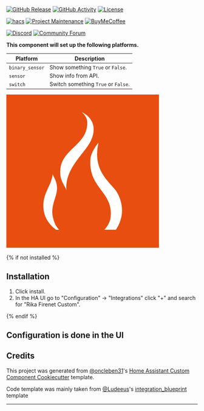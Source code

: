 [![GitHub Release][releases-shield]][releases]
[![GitHub Activity][commits-shield]][commits]
[![License][license-shield]][license]

[![hacs][hacsbadge]][hacs]
[![Project Maintenance][maintenance-shield]][user_profile]
[![BuyMeCoffee][buymecoffeebadge]][buymecoffee]

[![Discord][discord-shield]][discord]
[![Community Forum][forum-shield]][forum]

**This component will set up the following platforms.**

| Platform        | Description                         |
| --------------- | ----------------------------------- |
| `binary_sensor` | Show something `True` or `False`.   |
| `sensor`        | Show info from API.                 |
| `switch`        | Switch something `True` or `False`. |

![rika-firenet-logo](rika-firenet-logo.png)

{% if not installed %}

## Installation

1. Click install.
1. In the HA UI go to "Configuration" -> "Integrations" click "+" and search for "Rika Firenet Custom".

{% endif %}

## Configuration is done in the UI

<!---->

## Credits

This project was generated from [@oncleben31](https://github.com/oncleben31)'s [Home Assistant Custom Component Cookiecutter](https://github.com/oncleben31/cookiecutter-homeassistant-custom-component) template.

Code template was mainly taken from [@Ludeeus](https://github.com/ludeeus)'s [integration_blueprint][integration_blueprint] template

---

[integration_blueprint]: https://github.com/custom-components/integration_blueprint
[buymecoffee]: https://www.buymeacoffee.com/ludeeus
[buymecoffeebadge]: https://img.shields.io/badge/buy%20me%20a%20coffee-donate-yellow.svg?style=for-the-badge
[commits-shield]: https://img.shields.io/github/commit-activity/y/mttng/rika-firenet-custom.svg?style=for-the-badge
[commits]: https://github.com/mttng/rika-firenet-custom/commits/main
[hacs]: https://hacs.xyz
[hacsbadge]: https://img.shields.io/badge/HACS-Custom-orange.svg?style=for-the-badge
[discord]: https://discord.gg/Qa5fW2R
[discord-shield]: https://img.shields.io/discord/330944238910963714.svg?style=for-the-badge
[exampleimg]: example.png
[forum-shield]: https://img.shields.io/badge/community-forum-brightgreen.svg?style=for-the-badge
[forum]: https://community.home-assistant.io/
[license]: https://github.com/mttng/rika-firenet-custom/blob/main/LICENSE
[license-shield]: https://img.shields.io/github/license/mttng/rika-firenet-custom.svg?style=for-the-badge
[maintenance-shield]: https://img.shields.io/badge/maintainer-%40mttng-blue.svg?style=for-the-badge
[releases-shield]: https://img.shields.io/github/release/mttng/rika-firenet-custom.svg?style=for-the-badge
[releases]: https://github.com/mttng/rika-firenet-custom/releases
[user_profile]: https://github.com/mttng
